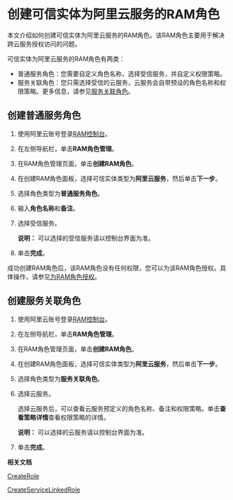 # 创建可信实体为阿里云服务的RAM角色

本文介绍如何创建可信实体为阿里云服务的RAM角色。该RAM角色主要用于解决跨云服务授权访问的问题。

可信实体为阿里云服务的RAM角色有两类：

-   普通服务角色：您需要自定义角色名称，选择受信服务，并自定义权限策略。
-   服务关联角色：您只需选择受信的云服务，云服务会自带预设的角色名称和权限策略。更多信息，请参见[服务关联角色](/cn.zh-CN/角色管理/服务关联角色.md)。

## 创建普通服务角色

1.  使用阿里云账号登录[RAM控制台](https://ram.console.aliyun.com/)。

2.  在左侧导航栏，单击**RAM角色管理**。

3.  在RAM角色管理页面，单击**创建RAM角色**。

4.  在创建RAM角色面板，选择可信实体类型为**阿里云服务**，然后单击**下一步**。

5.  选择角色类型为**普通服务角色**。

6.  输入**角色名称**和**备注**。

7.  选择受信服务。

    **说明：** 可以选择的受信服务请以控制台界面为准。

8.  单击**完成**。


成功创建RAM角色后，该RAM角色没有任何权限，您可以为该RAM角色授权。具体操作，请参见[为RAM角色授权](/cn.zh-CN/角色管理/为RAM角色授权.md)。

## 创建服务关联角色

1.  使用阿里云账号登录[RAM控制台](https://ram.console.aliyun.com/)。

2.  在左侧导航栏，单击**RAM角色管理**。

3.  在RAM角色管理页面，单击**创建RAM角色**。

4.  在创建RAM角色面板，选择可信实体类型为**阿里云服务**，然后单击**下一步**。

5.  选择角色类型为**服务关联角色**。

6.  选择云服务。

    选择云服务后，可以查看云服务预定义的角色名称、备注和权限策略。单击**查看策略详情**查看权限策略的详情。

    **说明：** 可以选择的云服务请以控制台界面为准。

7.  单击**完成**。


**相关文档**  


[CreateRole](/cn.zh-CN/API参考/API参考（RAM）/角色管理接口/CreateRole.md)

[CreateServiceLinkedRole]()

